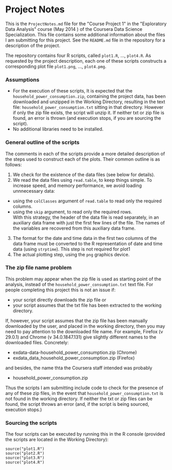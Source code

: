 Project Notes
========================================================

This is the `ProjectNotes.md` file for the "Course Project 1" in the "Exploratory Data Analysis" course (May 2014 ) of 
the Coursera Data Science Specialization. This file contains some additional information about the files I am submitting for this project. See the `README.md` file in the repository for a description of the project.

The repository contains four R scripts, called `plot1.R`, ..., `plot4.R`. As requested by the project description, each one of these scripts constructs a corresponding plot file `plot1.png`, ..., `plot4.pmg`. 

### Assumptions ###

- For the execution of these scripts, It is expected that the `household_power_consumption.zip`, containing the project data, has been downloaded and unzipped in the Working Directory, resulting in the text file:
`household_power_consumption.txt` sitting in that directory. However if only the zip file exists, the script will unzip it. If neither txt or zip file is found, an error is thrown (and execution stops, if you are sourcing the script).
- No additional libraries need to be installed. 

### General outline of the scripts ###

The comments in each of the scripts provide a more detailed description of the steps used to construct each of the plots. Their common outline is as follows:

1. We check for the existence of the data files (see below for details).
2. We read the data files using `read.table`, to keep things simple. To increase speed, and memory performance, we avoid loading unnnecessary data: 
 * using the `colClasses` argument of `read.table` to read only the required columns.
 * using the `skip` argument, to read only the required rows.  
With this strategy, the header of the data file is read separately, in an auxiliary data frame with just the first few lines of the file. The names of the variables are recovered from this auxiliary data frame.       
3. The format for the date and time data in the first two columns of the data frame must be converted to the R representation of date and time data (using `strptime`). This step is not required for plot1
4. The actual plotting step, using the `png` graphics device.     
     
### The zip file name problem ###

This problem may appear when the zip file is used as starting point of the analysis, instead of the `household_power_consumption.txt` text file. For people completing this project this is not an issue if:   

* your script  directly downloads the zip file or
* your script assumes that the txt file has been extracted to the working directory.  

If, however, your script assumes that the zip file has been manually downloaded by the user, and placed in the working directory, then you may need to pay attention to the downloaded file name. For example, Firefox (v 29.0.1) and Chrome (v 34.0.1847.131) give slightly different names to the downloaded files. Concretely:  

* exdata-data-household\_power\_consumption.zip (Chrome)  
* exdata\_data\_household\_power\_consumption.zip (Firefox)     

and besides, the name thta the Coursera staff intended was probably 

*  household\_power\_consumption.zip

Thus the scripts I am submitting include code to check for the presence of any of these zip files, in the event that `household_power_consumption.txt` is not found in the working directory. If neither the txt or zip files can be found, the script throws an error (and, if the script is being sourced, execution stops.)  

### Sourcing the scripts ###

The four scripts can be executed by running this in the R console (provided the scripts are located in the Working Directory): 


    source("plot1.R")
    source("plot2.R")
    source("plot3.R")
    source("plot4.R")

    
    





